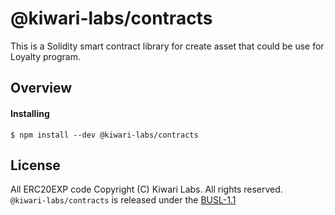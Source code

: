 # @kiwari-labs/contracts

This is a Solidity smart contract library for create asset that could be use for Loyalty program. 

## Overview

#### Installing

```
$ npm install --dev @kiwari-labs/contracts
```

## License

All ERC20EXP code Copyright (C) Kiwari Labs. All rights reserved.  
`@kiwari-labs/contracts` is released under the [BUSL-1.1](./LICENSE)  
